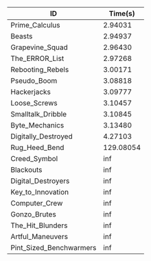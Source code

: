 |ID|Time(s)|
|-|-|
|Prime_Calculus|2.94031|
|Beasts|2.94937|
|Grapevine_Squad|2.96430|
|The_ERROR_List|2.97268|
|Rebooting_Rebels|3.00171|
|Pseudo_Boom|3.08818|
|Hackerjacks|3.09777|
|Loose_Screws|3.10457|
|Smalltalk_Dribble|3.10845|
|Byte_Mechanics|3.13480|
|Digitally_Destroyed|4.27103|
|Rug_Heed_Bend|129.08054|
|Creed_Symbol|inf|
|Blackouts|inf|
|Digital_Destroyers|inf|
|Key_to_Innovation|inf|
|Computer_Crew|inf|
|Gonzo_Brutes|inf|
|The_Hit_Blunders|inf|
|Artful_Maneuvers|inf|
|Pint_Sized_Benchwarmers|inf|

